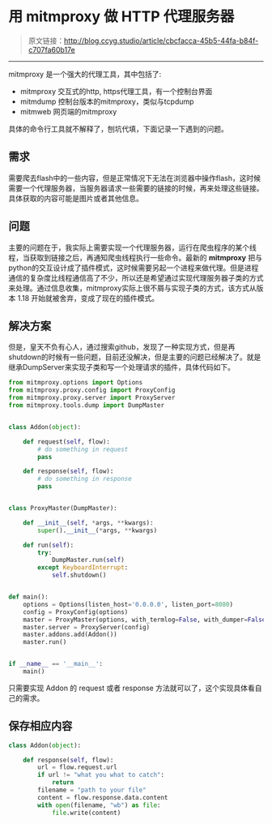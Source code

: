 # 用 mitmproxy 做 HTTP 代理服务器

[annotation]: <id> (cbcfacca-45b5-44fa-b84f-c707fa60b17e)
[annotation]: <status> (public)
[annotation]: <create_time> (2018-08-06 14:32:50)
[annotation]: <category> (计算机技术)
[annotation]: <tags> (Python)
[annotation]: <comments> (true)

> 原文链接：<http://blog.ccyg.studio/article/cbcfacca-45b5-44fa-b84f-c707fa60b17e>

---


mitmproxy 是一个强大的代理工具，其中包括了:

- mitmproxy 交互式的http, https代理工具，有一个控制台界面
- mitmdump 控制台版本的mitmproxy，类似与tcpdump
- mitmweb 网页端的mitmproxy

具体的命令行工具就不解释了，刨坑代填，下面记录一下遇到的问题。

## 需求

需要爬去flash中的一些内容，但是正常情况下无法在浏览器中操作flash，这时候需要一个代理服务器，当服务器请求一些需要的链接的时候，再来处理这些链接。具体获取的内容可能是图片或者其他信息。

## 问题

主要的问题在于，我实际上需要实现一个代理服务器，运行在爬虫程序的某个线程，当获取到链接之后，再通知爬虫线程执行一些命令。最新的 **mitmproxy** 把与python的交互设计成了插件模式，这时候需要另起一个进程来做代理。但是进程通信的复杂度比线程通信高了不少，所以还是希望通过实现代理服务器子类的方式来处理。通过信息收集，mitmproxy实际上很不屑与实现子类的方式，该方式从版本 1.18 开始就被舍弃，变成了现在的插件模式。

## 解决方案

但是，皇天不负有心人，通过搜索github，发现了一种实现方式，但是再shutdown的时候有一些问题，目前还没解决，但是主要的问题已经解决了。就是继承DumpServer来实现子类和写一个处理请求的插件，具体代码如下。

```python
from mitmproxy.options import Options
from mitmproxy.proxy.config import ProxyConfig
from mitmproxy.proxy.server import ProxyServer
from mitmproxy.tools.dump import DumpMaster


class Addon(object):

    def request(self, flow):
        # do something in request
        pass

    def response(self, flow):
        # do something in response
        pass


class ProxyMaster(DumpMaster):

    def __init__(self, *args, **kwargs):
        super().__init__(*args, **kwargs)

    def run(self):
        try:
            DumpMaster.run(self)
        except KeyboardInterrupt:
            self.shutdown()


def main():
    options = Options(listen_host='0.0.0.0', listen_port=8080)
    config = ProxyConfig(options)
    master = ProxyMaster(options, with_termlog=False, with_dumper=False)
    master.server = ProxyServer(config)
    master.addons.add(Addon())
    master.run()


if __name__ == '__main__':
    main()
``` 

只需要实现 Addon 的 request 或者 response 方法就可以了，这个实现具体看自己的需求。


## 保存相应内容

```python
class Addon(object):

    def response(self, flow):
        url = flow.request.url
        if url != "what you what to catch":
            return
        filename = "path to your file"
        content = flow.response.data.content
        with open(filename, "wb") as file:
            file.write(content)
```